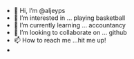 - 👋 Hi, I’m @aljeyps
- 👀 I’m interested in ... playing basketball
- 🌱 I’m currently learning ... accountancy 
- 💞️ I’m looking to collaborate on ... github
- 📫 How to reach me ...hit me up!
- 

<!---
aljeyps/aljeyps is a ✨ special ✨ repository because its `README.md` (this file) appears on your GitHub profile.
You can click the Preview link to take a look at your changes.
--->
